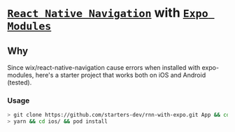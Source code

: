 # [`React Native Navigation`](https://github.com/wix/react-native-navigation) with [`Expo Modules`](https://github.com/expo/expo)

## Why

Since wix/react-native-navigation cause errors when installed with expo-modules, here's a starter project that works both on iOS and Android (tested).

### Usage

```bash
> git clone https://github.com/starters-dev/rnn-with-expo.git App && cd App
> yarn && cd ios/ && pod install
```
